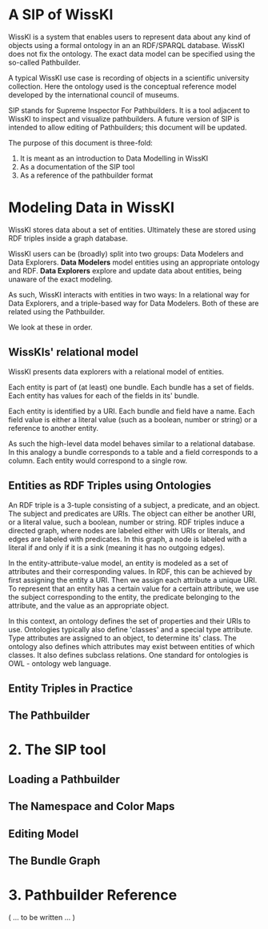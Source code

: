 # A SIP of WissKI

WissKI is a system that enables users to represent data about any kind of objects using a formal ontology in an an RDF/SPARQL database.
WissKI does not fix the ontology.
The exact data model can be specified using the so-called Pathbuilder.

A typical WissKI use case is recording of objects in a scientific university collection.
Here the ontology used is the conceptual reference model developed by the international council of museums.

SIP stands for Supreme Inspector For Pathbuilders.
It is a tool adjacent to WissKI to inspect and visualize pathbuilders.
A future version of SIP is intended to allow editing of Pathbuilders; this document will be updated.

The purpose of this document is three-fold:

1. It is meant as an introduction to Data Modelling in WissKI
2. As a documentation of the SIP tool
3. As a reference of the pathbuilder format

# Modeling Data in WissKI

WissKI stores data about a set of entities.
Ultimately these are stored using RDF triples inside a graph database.

WissKI users can be (broadly) split into two groups: Data Modelers and Data Explorers.
**Data Modelers** model entities using an appropriate ontology and RDF.
**Data Explorers** explore and update data about entities, being unaware of the exact modeling.

As such, WissKI interacts with entities in two ways:
In a relational way for Data Explorers, and a triple-based way for Data Modelers.
Both of these are related using the Pathbuilder.

We look at these in order.

## WissKIs' relational model

WissKI presents data explorers with a relational model of entities.

Each entity is part of (at least) one bundle.
Each bundle has a set of fields.
Each entity has values for each of the fields in its' bundle.

Each entity is identified by a URI.
Each bundle and field have a name.
Each field value is either a literal value (such as a boolean, number or string) or a reference to another entity.

As such the high-level data model behaves similar to a relational database.
In this analogy a bundle corresponds to a table and a field corresponds to a column.
Each entity would correspond to a single row.

## Entities as RDF Triples using Ontologies 

An RDF triple is a 3-tuple consisting of a subject, a predicate, and an object.
The subject and predicates are URIs.
The object can either be another URI, or a literal value, such a boolean, number or string.
RDF triples induce a directed graph, where nodes are labeled either with URIs or literals, and edges are labeled with predicates.
In this graph, a node is labeled with a literal if and only if it is a sink (meaning it has no outgoing edges). 

In the entity-attribute-value model, an entity is modeled as a set of attributes and their corresponding values.
In RDF, this can be achieved by first assigning the entity a URI.
Then we assign each attribute a unique URI.
To represent that an entity has a certain value for a certain attribute, we use the subject corresponding to the entity, the predicate belonging to the attribute, and the value as an appropriate object.

In this context, an ontology defines the set of properties and their URIs to use.
Ontologies typically also define 'classes' and a special type attribute.
Type attributes are assigned to an object, to determine its' class.
The ontology also defines which attributes may exist between entities of which classes.
It also defines subclass relations.
One standard for ontologies is OWL - ontology web language.

## Entity Triples in Practice

## The Pathbuilder

# 2. The SIP tool

## Loading a Pathbuilder

## The Namespace and Color Maps

## Editing Model

## The Bundle Graph

# 3. Pathbuilder Reference

( ... to be written ... )


[^2]: An object may technically be part of more than one bundle.
We skip this here and will investigate it later.